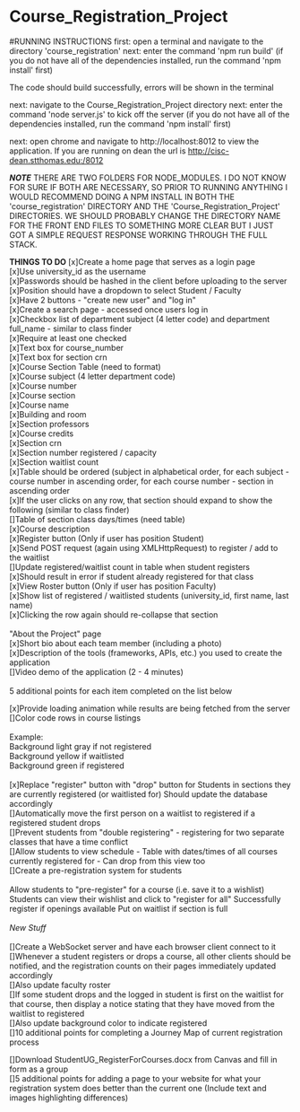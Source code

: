 # Course_Registration_Project

#RUNNING INSTRUCTIONS
first: open a terminal and navigate to the directory 'course_registration'
next: enter the command 'npm run build' (if you do not have all of the dependencies installed,
        run the command 'npm install' first)

The code should build successfully, errors will be shown in the terminal

next: navigate to the Course_Registration_Project directory
next: enter the command 'node server.js' to kick off the server (if you do not have all of the dependencies installed, run the command 'npm install' first)

next: open chrome and navigate to http://localhost:8012 to view the application. If you are running on dean the url is http://cisc-dean.stthomas.edu:/8012

***NOTE***
    THERE ARE TWO FOLDERS FOR NODE_MODULES. I DO NOT KNOW FOR SURE IF BOTH ARE NECESSARY, SO PRIOR TO RUNNING ANYTHING I WOULD RECOMMEND DOING A NPM INSTALL IN BOTH THE 'course_registration' DIRECTORY AND THE 'Course_Registration_Project' DIRECTORIES. WE SHOULD PROBABLY CHANGE THE DIRECTORY NAME FOR THE FRONT END FILES TO SOMETHING MORE CLEAR BUT I JUST GOT A SIMPLE REQUEST RESPONSE WORKING THROUGH THE FULL STACK.

**THINGS TO DO**
[x]Create a home page that serves as a login page<br />
[x]Use university_id as the username<br />
[x]Passwords should be hashed in the client before uploading to the server<br />
[x]Position should have a dropdown to select Student / Faculty<br />
[x]Have 2 buttons - "create new user" and "log in"<br />
[x]Create a search page - accessed once users log in<br />
[x]Checkbox list of department subject (4 letter code) and department full_name - similar to class finder<br />
[x]Require at least one checked<br />
[x]Text box for course_number<br />
[x]Text box for section crn<br />
[x]Course Section Table (need to format)<br />
[x]Course subject (4 letter department code)<br />
[x]Course number<br />
[x]Course section<br />
[x]Course name<br />
[x]Building and room<br />
[x]Section professors<br />
[x]Course credits<br />
[x]Section crn<br />
[x]Section number registered / capacity<br />
[x]Section waitlist count<br />
[x]Table should be ordered (subject in alphabetical order, for each subject - course number in ascending order, for each course number - section in ascending order<br />
[x]If the user clicks on any row, that section should expand to show the following (similar to class finder)<br />
[]Table of section class days/times (need table)<br />
[x]Course description<br />
[x]Register button (Only if user has position Student)<br />
[x]Send POST request (again using XMLHttpRequest) to register / add to the waitlist<br />
[]Update registered/waitlist count in table when student registers<br />
[x]Should result in error if student already registered for that class<br />
[x]View Roster button (Only if user has position Faculty)<br />
[x]Show list of registered / waitlisted students (university_id, first name, last name)<br />
[x]Clicking the row again should re-collapse that section<br />
<br />
"About the Project" page<br />
[x]Short bio about each team member (including a photo)<br />
[x]Description of the tools (frameworks, APIs, etc.) you used to create the application<br />
[]Video demo of the application (2 - 4 minutes)<br />
<br />
5 additional points for each item completed on the list below<br />

[x]Provide loading animation while results are being fetched from the server<br />
[]Color code rows in course listings<br />
<br />
Example: <br />
Background light gray if not registered<br />
Background yellow if waitlisted<br />
Background green if registered<br />
<br />
[x]Replace "register" button with "drop" button for Students in sections they are currently registered (or waitlisted for) Should update the database accordingly<br />
[]Automatically move the first person on a waitlist to registered if a registered student drops<br />
[]Prevent students from "double registering" - registering for two separate classes that have a time conflict<br />
[]Allow students to view schedule - Table with dates/times of all courses currently registered for - Can drop from this view too<br />
[]Create a pre-registration system for students<br />
<br />Allow students to "pre-register" for a course (i.e. save it to a wishlist)
Students can view their wishlist and click to "register for all"
Successfully register if openings available
Put on waitlist if section is full
<br />
<br />
*New Stuff* <br /> <br/>
[]Create a WebSocket server and have each browser client connect to it<br />
[]Whenever a student registers or drops a course, all other clients should be notified, and the registration counts on their pages immediately updated accordingly<br />
[]Also update faculty roster<br />
[]If some student drops and the logged in student is first on the waitlist for that course, then display a notice stating that they have moved from the waitlist to registered<br />
[]Also update background color to indicate registered<br />
[]10 additional points for completing a Journey Map of current registration process<br />

[]Download StudentUG_RegisterForCourses.docx from Canvas and fill in form as a group<br />
[]5 additional points for adding a page to your website for what your registration system does better than the current one (Include text and images highlighting differences)<br />

